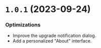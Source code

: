 # `1.0.1` (2023-09-24)

### Optimizations

- Improve the upgrade notification dialog.
- Add a personalized "About" interface.
